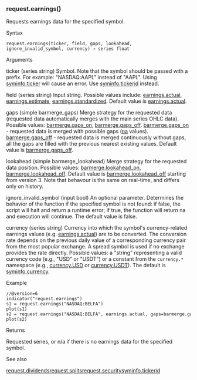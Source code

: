### request.earnings()

Requests earnings data for the specified symbol.

Syntax

```
request.earnings(ticker, field, gaps, lookahead, ignore_invalid_symbol, currency) → series float
```

Arguments

ticker (series string) Symbol. Note that the symbol should be passed with a prefix. For example: "NASDAQ:AAPL" instead of "AAPL". Using [syminfo.ticker](#var_syminfo.ticker) will cause an error. Use [syminfo.tickerid](#var_syminfo.tickerid) instead.

field (series string) Input string. Possible values include: [earnings.actual](#const_earnings.actual), [earnings.estimate](#const_earnings.estimate), [earnings.standardized](#const_earnings.standardized). Default value is [earnings.actual](#const_earnings.actual).

gaps (simple barmerge\_gaps) Merge strategy for the requested data (requested data automatically merges with the main series OHLC data). Possible values: [barmerge.gaps\_on](#const_barmerge.gaps_on), [barmerge.gaps\_off](#const_barmerge.gaps_off). [barmerge.gaps\_on](#const_barmerge.gaps_on) - requested data is merged with possible gaps ([na](#var_na) values). [barmerge.gaps\_off](#const_barmerge.gaps_off) - requested data is merged continuously without gaps, all the gaps are filled with the previous nearest existing values. Default value is [barmerge.gaps\_off](#const_barmerge.gaps_off).

lookahead (simple barmerge\_lookahead) Merge strategy for the requested data position. Possible values: [barmerge.lookahead\_on](#const_barmerge.lookahead_on), [barmerge.lookahead\_off](#const_barmerge.lookahead_off). Default value is [barmerge.lookahead\_off](#const_barmerge.lookahead_off) starting from version 3. Note that behavour is the same on real-time, and differs only on history.

ignore\_invalid\_symbol (input bool) An optional parameter. Determines the behavior of the function if the specified symbol is not found: if false, the script will halt and return a runtime error; if true, the function will return na and execution will continue. The default value is false.

currency (series string) Currency into which the symbol's currency-related earnings values (e.g. [earnings.actual](#const_earnings.actual)) are to be converted. The conversion rate depends on the previous daily value of a corresponding currency pair from the most popular exchange. A spread symbol is used if no exchange provides the rate directly. Possible values: a "string" representing a valid currency code (e.g., "USD" or "USDT") or a constant from the `currency.*` namespace (e.g., [currency.USD](#const_currency.USD) or [currency.USDT](#const_currency.USDT)). The default is [syminfo.currency](#var_syminfo.currency).

Example

```
//@version=6  
indicator("request.earnings")  
s1 = request.earnings("NASDAQ:BELFA")  
plot(s1)  
s2 = request.earnings("NASDAQ:BELFA", earnings.actual, gaps=barmerge.gaps_on, lookahead=barmerge.lookahead_on)  
plot(s2)
```

Returns

Requested series, or n/a if there is no earnings data for the specified symbol.

See also

[request.dividends](#fun_request.dividends)[request.splits](#fun_request.splits)[request.security](#fun_request.security)[syminfo.tickerid](#var_syminfo.tickerid)
